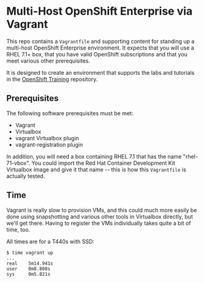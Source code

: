 # Multi-Host OpenShift Enterprise via Vagrant
This repo contains a `Vagrantfile` and supporting content for standing up a
multi-host OpenShift Enterprise environment. It expects that you will use a RHEL
7.1+ box, that you have valid OpenShift subscriptions and that you meet various
other prerequisites.

It is designed to create an environment that supports the labs and tutorials in
the [OpenShift Training](https://github.com/openshift/training) repository.

## Prerequisites

The following software prerequisites must be met:
* Vagrant
* Virtualbox
* vagrant Virtualbox plugin
* vagrant-registration plugin

In addition, you will need a box containing RHEL 7.1 that has the name
"rhel-71-vbox". You could import the Red Hat Container Development Kit
Virtualbox image and give it that name -- this is how this `Vagrantfile` is
actually tested.

## Time
Vagrant is really slow to provision VMs, and this could much more easily be done
using snapshotting and various other tools in Virtualbox directly, but we'll get
there. Having to register the VMs individually takes quite a bit of time, too.

All times are for a T440s with SSD:

```
$ time vagrant up
...
real    5m14.941s
user    0m8.808s
sys     0m5.821s
```
